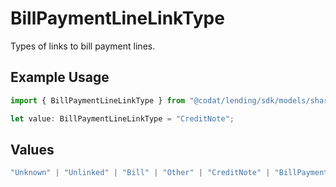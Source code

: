 # BillPaymentLineLinkType

Types of links to bill payment lines.

## Example Usage

```typescript
import { BillPaymentLineLinkType } from "@codat/lending/sdk/models/shared";

let value: BillPaymentLineLinkType = "CreditNote";
```

## Values

```typescript
"Unknown" | "Unlinked" | "Bill" | "Other" | "CreditNote" | "BillPayment" | "PaymentOnAccount" | "Refund" | "ManualJournal" | "Discount"
```